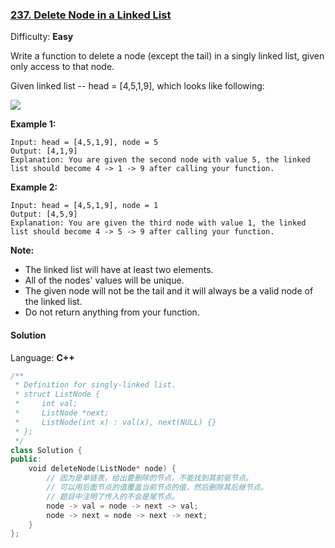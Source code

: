 ### [237\. Delete Node in a Linked List](https://leetcode.com/problems/delete-node-in-a-linked-list/)

Difficulty: **Easy**


Write a function to delete a node (except the tail) in a singly linked list, given only access to that node.

Given linked list -- head = [4,5,1,9], which looks like following:

![](https://assets.leetcode.com/uploads/2018/12/28/237_example.png)

**Example 1:**

```
Input: head = [4,5,1,9], node = 5
Output: [4,1,9]
Explanation: You are given the second node with value 5, the linked list should become 4 -> 1 -> 9 after calling your function.
```

**Example 2:**

```
Input: head = [4,5,1,9], node = 1
Output: [4,5,9]
Explanation: You are given the third node with value 1, the linked list should become 4 -> 5 -> 9 after calling your function.
```

**Note:**

*   The linked list will have at least two elements.
*   All of the nodes' values will be unique.
*   The given node will not be the tail and it will always be a valid node of the linked list.
*   Do not return anything from your function.


#### Solution

Language: **C++**

```c++
/**
 * Definition for singly-linked list.
 * struct ListNode {
 *     int val;
 *     ListNode *next;
 *     ListNode(int x) : val(x), next(NULL) {}
 * };
 */
class Solution {
public:
    void deleteNode(ListNode* node) {
        // 因为是单链表，给出要删除的节点，不能找到其前驱节点。
        // 可以用后面节点的值覆盖当前节点的值，然后删除其后继节点。
        // 题目中注明了传入的不会是尾节点。
        node -> val = node -> next -> val;
        node -> next = node -> next -> next;
    }
};
```